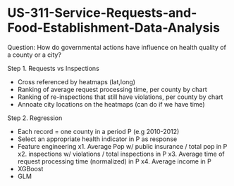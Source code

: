 # US-311-Service-Requests-and-Food-Establishment-Data-Analysis

Question: How do governmental actions have influence on health quality of a county or a city?

Step 1. Requests vs Inspections
- Cross referenced by heatmaps (lat,long)
- Ranking of average request processing time, per county by chart
- Ranking of re-inspections that still have violations, per county by chart
- Annoate city locations on the heatmaps (can do if we have time)

Step 2. Regression
- Each record = one county in a period P (e.g 2010-2012)
- Select an appropriate health indicator in P as response
- Feature engineering 
	x1. Average Pop w/ public insurance / total pop in P
	x2. inspections w/ violations / total inspections in P
	x3. Average time of request processing time (normalized) in P
	x4. Average income in P
- XGBoost
- GLM
